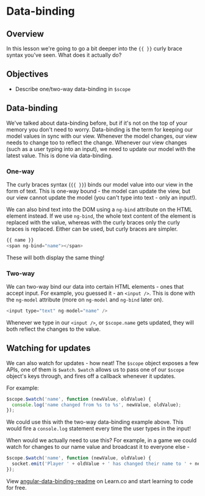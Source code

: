 # Data-binding

## Overview

In this lesson we're going to go a bit deeper into the `{{ }}` curly brace syntax you've seen. What does it actually do?

## Objectives

- Describe one/two-way data-binding in `$scope`

## Data-binding

We've talked about data-binding before, but if it's not on the top of your memory you don't need to worry. Data-binding is the term for keeping our model values in sync with our view. Whenever the model changes, our view needs to change too to reflect the change. Whenever our view changes (such as a user typing into an input), we need to update our model with the latest value. This is done via data-binding.

### One-way

The curly braces syntax (`{{ }}`) binds our model value into our view in the form of text. This is one-way bound - the model can update the view, but our view cannot update the model (you can't type into text - only an input!).

We can also bind text into the DOM using a `ng-bind` attribute on the HTML element instead. If we use `ng-bind`, the whole text content of the element is replaced with the value, whereas with the curly braces only the curly braces is replaced. Either can be used, but curly braces are simpler. 

```js
{{ name }}
<span ng-bind="name"></span>
```

These will both display the same thing!

### Two-way

We can two-way bind our data into certain HTML elements - ones that accept input. For example, you guessed it - an `<input />`. This is done with the `ng-model` attribute (more on `ng-model` and `ng-bind` later on).

```js
<input type="text" ng-model="name" />
```

Whenever we type in our `<input />`, or `$scope.name` gets updated, they will both reflect the changes to the value. 

## Watching for updates

We can also watch for updates - how neat! The `$scope` object exposes a few APIs, one of them is `$watch`. `$watch` allows us to pass one of our `$scope` object's keys through, and fires off a callback whenever it updates.

For example:

```js
$scope.$watch('name', function (newValue, oldValue) {
  console.log('name changed from %s to %s', newValue, oldValue);
});
```

We could use this with the two-way data-binding example above. This would fire a `console.log` statement every time the user types in the input!

When would we actually need to use this? For example, in a game we could watch for changes to our name value and broadcast it to everyone else - 

```js
$scope.$watch('name', function (newValue, oldValue) {
  socket.emit('Player ' + oldValue + ' has changed their name to ' + newValue);
});
```
<p data-visibility='hidden'>View <a href='https://learn.co/lessons/angular-data-binding-readme' title='angular-data-binding-readme'>angular-data-binding-readme</a> on Learn.co and start learning to code for free.</p>
